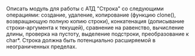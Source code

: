 Описать модуль для работы с АТД "Строка" со следующими операциями: создание, удаление, копирование (функцию clone(), возвращающую полную копию строки), конкатенация (дописывание строки-аргумента к текущей), сравнение на равенство, вычисление длины, проверка на пустоту, выделение подстроки, преобразование к char*. Строка должна быть потенциально расширяемой в неограниченных пределах.